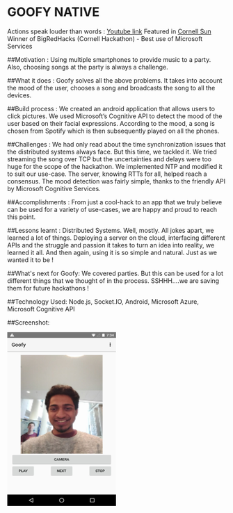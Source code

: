 # GOOFY NATIVE 

Actions speak louder than words : [Youtube link](https://youtube.com/watch?v=XLZkoxvBheI)
Featured in [Cornell Sun](http://cornellsun.com/2016/09/19/students-come-together-to-code-solve-problems-at-the-bigred-hacks/)
Winner of BigRedHacks (Cornell Hackathon) - Best use of Microsoft Services

##Motivation : 
Using multiple smartphones to provide music to a party. Also, choosing songs at the party is always a challenge.

##What it does : 
Goofy solves all the above problems. It takes into account the mood of the user, chooses a song and broadcasts the song to all the devices.

##Build process : 
We created an android application that allows users to click pictures. We used Microsoft’s Cognitive API to detect the mood of the user based on their facial expressions. According to the mood, a song is chosen from Spotify which is then subsequently played on all the phones.

##Challenges : 
We had only read about the time synchronization issues that the distributed systems always face. But this time, we tackled it. We tried streaming the song over TCP but the uncertainties and delays were too huge for the scope of the hackathon. We implemented NTP and modified it to suit our use-case. The server, knowing RTTs for all, helped reach a consensus. The mood detection was fairly simple, thanks to the friendly API by Microsoft Cognitive Services.

##Accomplishments : 
From just a cool-hack to an app that we truly believe can be used for a variety of use-cases, we are happy and proud to reach this point.

##Lessons learnt : 
Distributed Systems. Well, mostly. All jokes apart, we learned a lot of things. Deploying a server on the cloud, interfacing different APIs and the struggle and passion it takes to turn an idea into reality, we learned it all. And then again, using it is so simple and natural. Just as we wanted it to be !

##What's next for Goofy:
We covered parties. But this can be used for a lot different things that we thought of in the process. SSHHH….we are saving them for future hackathons !

##Technology Used:
Node.js, Socket.IO, Android, Microsoft Azure, Microsoft Cognitive API

##Screenshot:

<img src="https://github.com/WeekendHacks/goofy-android/blob/master/a9043aaa90413cgoofy-scrnshot.jpg" width=250 height=400>
